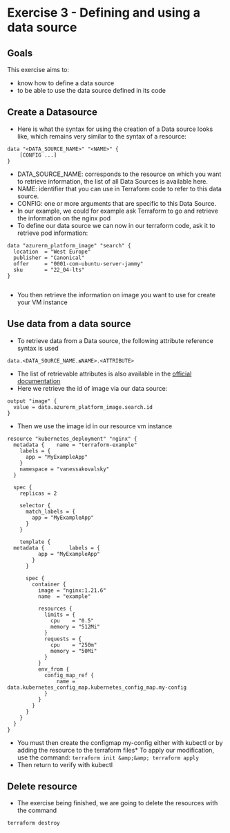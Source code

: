 # Exercise 3 - Defining and using a data source

## Goals

This exercise aims to:
* know how to define a data source
* to be able to use the data source defined in its code

## Create a Datasource

* Here is what the syntax for using the creation of a Data source looks like, which remains very similar to the syntax of a resource:
```
data "<DATA_SOURCE_NAME>" "<NAME>" {
    [CONFIG ...]
}
```
* DATA_SOURCE_NAME: corresponds to the resource on which you want to retrieve information, the list of all Data Sources is available here.
* NAME: identifier that you can use in Terraform code to refer to this data source.
* CONFIG: one or more arguments that are specific to this Data Source.
* In our example, we could for example ask Terraform to go and retrieve the information on the nginx pod
* To define our data source we can now in our terraform code, ask it to retrieve pod information:
```
data "azurerm_platform_image" "search" {
  location  = "West Europe"
  publisher = "Canonical"
  offer     = "0001-com-ubuntu-server-jammy"
  sku       = "22_04-lts"
}


```
* You then retrieve the information on image you want to use for create your VM instance

## Use data from a data source

* To retrieve data from a Data source, the following attribute reference syntax is used
```
data.<DATA_SOURCE_NAME.≶NAME>.<ATTRIBUTE>
```
* The list of retrievable attributes is also available in the [official documentation]([https://registry.terraform.io/providers/hashicorp/kubernetes/latest/docs/data-sources/pod#spec](https://registry.terraform.io/providers/hashicorp/azurerm/latest/docs/data-sources/platform_image#attributes-reference))
* Here we retrieve the id of image via our data source:
```
output "image" {
  value = data.azurerm_platform_image.search.id
}
```
* Then we use the image id in our resource vm instance
```
resource "kubernetes_deployment" "nginx" {
  metadata {    name = "terraform-example"
    labels = {
      app = "MyExampleApp"
    }
    namespace = "vanessakovalsky"
  }

  spec {
    replicas = 2

    selector {
      match_labels = {
        app = "MyExampleApp"
      }
    }

    template {
  metadata {        labels = {
          app = "MyExampleApp"
        }
      }

      spec {
        container {
          image = "nginx:1.21.6"
          name  = "example"

          resources {
            limits = {
              cpu    = "0.5"
              memory = "512Mi"
            }
            requests = {
              cpu    = "250m"
              memory = "50Mi"
            }
          }
          env_from {
            config_map_ref {
                name = data.kubernetes_config_map.kubernetes_config_map.my-config
            }
          }
        }
      }
    }
  }
}
```
* You must then create the configmap my-config either with kubectl or by adding the resource to the terraform files* To apply our modification, use the command: `terraform init &amp;&amp; terraform apply`
* Then return to verify with kubectl

## Delete resource
* The exercise being finished, we are going to delete the resources with the command
```
terraform destroy
```
